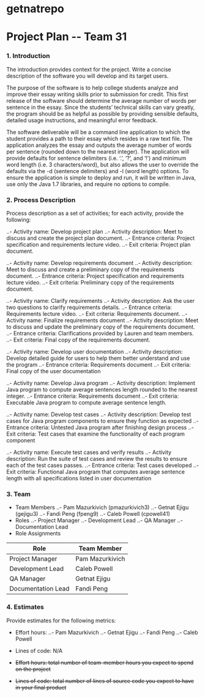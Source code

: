 # getnatrepo

# **Project Plan -- Team 31**

### 1. Introduction

The introduction provides context for the project. Write a concise description of the software you will develop and its target users.

The purpose of the software is to help college students analyze and improve their essay writing skills prior to submission for credit. This first release of the software should determine the average number of words per sentence in the essay. Since the students’ technical skills can vary greatly, the program should be as helpful as possible by providing sensible defaults, detailed usage instructions, and meaningful error feedback.

The software deliverable will be a command line application to which the student provides a path to their essay which resides in a raw text file. The application analyzes the essay and outputs the average number of words per sentence (rounded down to the nearest integer). The application will provide defaults for sentence delimiters (i.e. ‘.’, ’?’, and ’!’) and minimum word length (i.e. 3 characters/word), but also allows the user to override the defaults via the -d (sentence delimiters) and -l (word length) options.  To ensure the application is simple to deploy and run, it will be written in Java, use only the Java 1.7 libraries, and require no options to compile. 

### 2. Process Description

Process description as a set of activities; for each activity, provide the following:

..- Activity name: Develop project plan
..- Activity description: Meet to discuss and create the project plan document. 
..- Entrance criteria: Project specification and requirements lecture video.
..- Exit criteria: Project plan document.

..- Activity name: Develop requirements document
..- Activity description: Meet to discuss and create a preliminary copy of the requirements document. 
..- Entrance criteria: Project specification and requirements lecture video.
..- Exit criteria: Preliminary copy of the requirements document.

..- Activity name: Clarify requirements
..- Activity description: Ask the user two questions to clarify requirements details. 
..- Entrance criteria: Requirements lecture video.
..- Exit criteria: Requirements document.
..- Activity name: Finalize requirements document
..- Activity description: Meet to discuss and update the preliminary copy of the requirements document. 
..- Entrance criteria:  Clarifications provided by Lauren and team members.
..- Exit criteria: Final copy of the requirements document.

..- Activity name: Develop user documentation 
..- Activity description: Develop detailed guide for users to help them better understand and use the program 
..- Entrance criteria: Requirements document
..- Exit criteria: Final copy of the user documentation

..- Activity name: Develop Java program
..- Activity description: Implement Java program to compute average sentences length rounded to the nearest integer.
..- Entrance criteria: Requirements document
..- Exit criteria: Executable Java program to compute average sentence length.

..- Activity name: Develop test cases
..- Activity description: Develop test cases for Java program components to ensure they function as expected 
..- Entrance criteria: Untested Java program after finishing design process
..- Exit criteria: Test cases that examine the functionality of each program component

..- Activity name: Execute test cases and verify results
..- Activity description: Run the suite of test cases and review the results to ensure each of the test cases passes.
..- Entrance criteria: Test cases developed
..- Exit criteria: Functional Java program that computes average sentence length with all specifications listed in user documentation

### 3. Team

- Team Members
..- Pam Mazurkivich (pmazurkivich3)
..- Getnat Ejigu (gejigu3)
..- Fandi Peng (fpeng9)
..- Caleb Powell (cpowell41)
- Roles
..- Project Manager
..- Development Lead
..- QA Manager
..- Documentation Lead
- Role Assignments

|Role|Team Member|
|---|---|
|Project Manager| Pam Mazurkivich|
|Development Lead| Caleb Powell|
|QA Manager| Getnat Ejigu|
|Documentation Lead| Fandi Peng|

### 4. Estimates

Provide estimates for the following metrics:

- Effort hours: 
..- Pam Mazurkivich
..- Getnat Ejigu 
..- Fandi Peng
..- Caleb Powell 

- Lines of code: N/A

- ~~Effort hours: total number of team-member hours you expect to spend on the project~~
- ~~Lines of code: total number of lines of source code you expect to have in your final product~~



